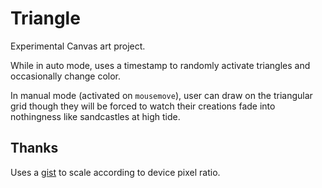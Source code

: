 # Triangle

Experimental Canvas art project.

While in auto mode, uses a timestamp to randomly activate triangles and occasionally change color.

In manual mode (activated on `mousemove`), user can draw on the triangular grid though they will be forced to watch their creations fade into nothingness like sandcastles at high tide.

## Thanks

Uses a [gist](https://gist.github.com/callumlocke/cc258a193839691f60dd) to scale according to device pixel ratio.
